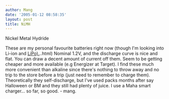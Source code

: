 ```yaml
---
author: Mang
date: '2005-01-12 08:58:35'
layout: post
title: NiMH
---
```


Nickel Metal Hydride

These are my personal favourite batteries right now (though I'm looking into Li-ion and [LiPo).](LiPo)..html)  Nominal 1.2V, and the discharge curve is nice and flat.  You can draw a decent amount of current off them.  Seem to be getting cheaper and more available (e.g Energizer at Target).  I find these much more convenient than alkaline since there's nothing to throw away and no trip to the store before a trip (just need to remember to charge them).  Theoretically they self-discharge, but I've used packs months after say Halloween or BM and they still had plenty of juice.  I use a Maha smart charger... so far, so good. - mang.
